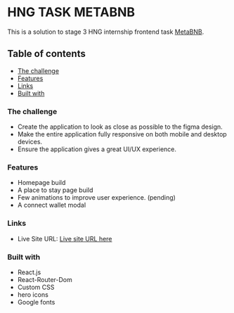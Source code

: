 # HNG TASK METABNB

This is a solution to stage 3 HNG internship frontend task [MetaBNB](https://www.figma.com/file/atc36d5Cj9xJNupZALp9Tg/Metabnb-for-frontend?node-id=1%3A250).

## Table of contents

- [The challenge](#the-challenge)
- [Features](#features)
- [Links](#links)
- [Built with](#built-with)

### The challenge

- Create the application to look as close as possible to the figma design.
- Make the entire application fully responsive on both mobile and desktop devices.
- Ensure the application gives a great UI/UX experience.

### Features

- Homepage build
- A place to stay page build
- Few animations to improve user experience. (pending)
- A connect wallet modal

### Links

- Live Site URL: [Live site URL here](https://hng-metabnb.vercel.app/)

### Built with

- React.js
- React-Router-Dom
- Custom CSS
- hero icons
- Google fonts
